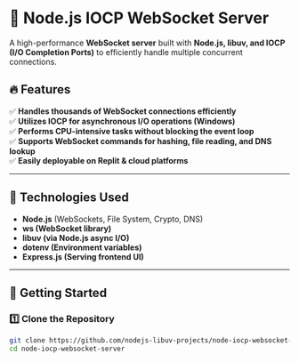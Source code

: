 # 🚀 Node.js IOCP WebSocket Server

A high-performance **WebSocket server** built with **Node.js, libuv, and IOCP (I/O Completion Ports)** to efficiently handle multiple concurrent connections.

## 🔥 Features
✅ **Handles thousands of WebSocket connections efficiently**  
✅ **Utilizes IOCP for asynchronous I/O operations (Windows)**  
✅ **Performs CPU-intensive tasks without blocking the event loop**  
✅ **Supports WebSocket commands for hashing, file reading, and DNS lookup**  
✅ **Easily deployable on Replit & cloud platforms**  

---

## 📌 Technologies Used
- **Node.js** (WebSockets, File System, Crypto, DNS)
- **ws (WebSocket library)**
- **libuv (via Node.js async I/O)**
- **dotenv (Environment variables)**
- **Express.js (Serving frontend UI)**

---

## 🚀 Getting Started

### 1️⃣ **Clone the Repository**
```bash
git clone https://github.com/nodejs-libuv-projects/node-iocp-websocket-server.git
cd node-iocp-websocket-server
